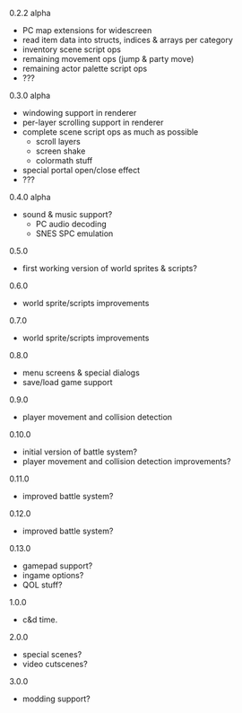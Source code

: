 0.2.2 alpha
- PC map extensions for widescreen
- read item data into structs, indices & arrays per category
- inventory scene script ops
- remaining movement ops (jump & party move)
- remaining actor palette script ops
- ???

0.3.0 alpha
- windowing support in renderer
- per-layer scrolling support in renderer
- complete scene script ops as much as possible
  - scroll layers
  - screen shake
  - colormath stuff
- special portal open/close effect
- ???

0.4.0 alpha
- sound & music support?
  - PC audio decoding
  - SNES SPC emulation

0.5.0
- first working version of world sprites & scripts?

0.6.0
- world sprite/scripts improvements

0.7.0
- world sprite/scripts improvements

0.8.0
- menu screens & special dialogs
- save/load game support

0.9.0
- player movement and collision detection

0.10.0
- initial version of battle system?
- player movement and collision detection improvements?

0.11.0
- improved battle system?

0.12.0
- improved battle system?

0.13.0
- gamepad support?
- ingame options?
- QOL stuff?

1.0.0
- c&d time.

2.0.0
- special scenes?
- video cutscenes?

3.0.0
- modding support?

